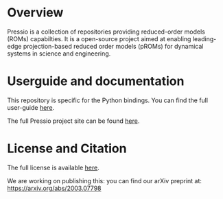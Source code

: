 
# Overview

Pressio is a collection of repositories providing reduced-order models (ROMs) capabilties.
It is a open-source project aimed at enabling leading-edge projection-based
reduced order models (pROMs) for dynamical systems in science and engineering.

# Userguide and documentation
This repository is specific for the Python bindings.
You can find the full user-guide [here](https://pressio.github.io/pressio4py/html/index.html).

The full Pressio project site can be found [here](https://pressio.github.io).

# License and Citation
The full license is available [here](https://pressio.github.io/various/license/).

We are working on publishing this: you can find our arXiv preprint at: https://arxiv.org/abs/2003.07798


<!-- # pressio4py -->
<!-- Python bindings to `pressio`: enables Python users to use the `pressio` ROMs. -->
<!-- ## Building -->
<!-- [Here](https://github.com/Pressio/pressio4py/wiki) is a step-by-step guide on how to build and run tests. -->
<!-- ## License -->
<!-- Pressio is released with the following [LICENSE](./LICENSE). -->
<!-- * More detailed info to come soon*. -->
